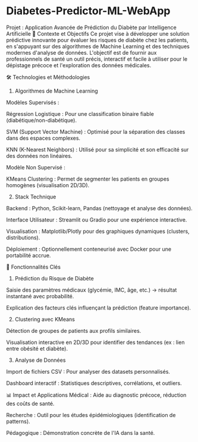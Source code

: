 # Diabetes-Predictor-ML-WebApp

Projet : Application Avancée de Prédiction du Diabète par Intelligence Artificielle
📌 Contexte et Objectifs
Ce projet vise à développer une solution prédictive innovante pour évaluer les risques de diabète chez les patients, en s'appuyant sur des algorithmes de Machine Learning et des techniques modernes d'analyse de données. L'objectif est de fournir aux professionnels de santé un outil précis, interactif et facile à utiliser pour le dépistage précoce et l'exploration des données médicales.

🛠️ Technologies et Méthodologies
1. Algorithmes de Machine Learning

Modèles Supervisés :

Régression Logistique : Pour une classification binaire fiable (diabétique/non-diabétique).

SVM (Support Vector Machine) : Optimisé pour la séparation des classes dans des espaces complexes.

KNN (K-Nearest Neighbors) : Utilisé pour sa simplicité et son efficacité sur des données non linéaires.

Modèle Non Supervisé :

KMeans Clustering : Permet de segmenter les patients en groupes homogènes (visualisation 2D/3D).

2. Stack Technique

Backend : Python, Scikit-learn, Pandas (nettoyage et analyse des données).

Interface Utilisateur : Streamlit ou Gradio pour une expérience interactive.

Visualisation : Matplotlib/Plotly pour des graphiques dynamiques (clusters, distributions).

Déploiement : Optionnellement conteneurisé avec Docker pour une portabilité accrue.

🎯 Fonctionnalités Clés
1. Prédiction du Risque de Diabète

Saisie des paramètres médicaux (glycémie, IMC, âge, etc.) → résultat instantané avec probabilité.

Explication des facteurs clés influençant la prédiction (feature importance).

2. Clustering avec KMeans

Détection de groupes de patients aux profils similaires.

Visualisation interactive en 2D/3D pour identifier des tendances (ex : lien entre obésité et diabète).

3. Analyse de Données

Import de fichiers CSV : Pour analyser des datasets personnalisés.

Dashboard interactif : Statistiques descriptives, corrélations, et outliers.

📊 Impact et Applications
Médical : Aide au diagnostic précoce, réduction des coûts de santé.

Recherche : Outil pour les études épidémiologiques (identification de patterns).

Pédagogique : Démonstration concrète de l'IA dans la santé.

